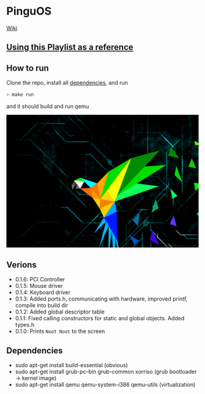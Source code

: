 # PinguOS

[Wiki](https://github.com/eiharun/PinguOS/wiki)

## [Using this Playlist as a reference](https://www.youtube.com/playlist?list=PLHh55M_Kq4OApWScZyPl5HhgsTJS9MZ6M)

## How to run

Clone the repo, install all [dependencies](#dependencies), and run

```sh
> make run
```

and it should build and run qemu

![nootnootqemu](/ScreenShots/nootnoot.gif)

## Verions

- 0.1.6: PCI Controller
- 0.1.5: Mouse driver
- 0.1.4: Keyboard driver
- 0.1.3: Added ports.h, communicating with hardware, improved printf, compile into build dir
- 0.1.2: Added global descriptor table
- 0.1.1: Fixed calling constructors for static and global objects. Added types.h
- 0.1.0: Prints `Noot Noot` to the screen

## Dependencies

- sudo apt-get install build-essential (obvious)
- sudo apt-get install grub-pc-bin grub-common xorriso (grub bootloader -> kernel image)
- sudo apt-get install qemu qemu-system-i386 qemu-utils (virtualization)

